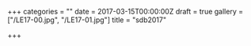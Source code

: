 +++
categories = ""
date = 2017-03-15T00:00:00Z
draft = true
gallery = ["/LE17-00.jpg", "/LE17-01.jpg"]
title = "sdb2017"

+++
